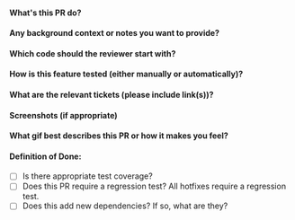 #### What's this PR do?
#### Any background context or notes you want to provide?
#### Which code should the reviewer start with?
#### How is this feature tested (either manually or automatically)?
#### What are the relevant tickets (please include link(s))?
#### Screenshots (if appropriate)
#### What gif best describes this PR or how it makes you feel?
#### Definition of Done:
- [ ] Is there appropriate test coverage?
- [ ] Does this PR require a regression test? All hotfixes require a regression test.
- [ ] Does this add new dependencies? If so, what are they?
